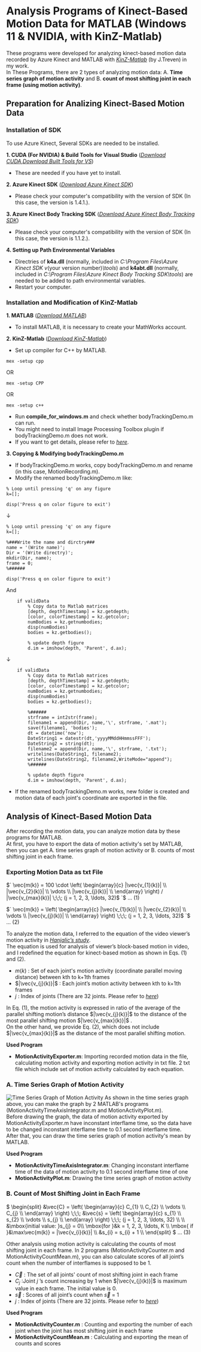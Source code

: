 # Analysis Programs of Kinect-Based Motion Data for MATLAB (Windows 11 & NVIDIA, with KinZ-Matlab)
These programs were developed for analyzing kinect-based motion data recorded by Azure Kinect and MATLAB with [*KinZ-Matlab*](https://github.com/jrterven/KinZ-Matlab) (by J.Treven) in my work.  
In These Programs, there are 2 types of analyzing motion data: A. **Time series graph of motion activity** and B. **count of most shifting joint in each frame (using motion activity)**.

## Preparation for Analizing Kinect-Based Motion Data

### Installation of SDK
To use Azure Kinect, Several SDKs are needed to be installed.  

**1. CUDA (For NVIDIA) & Build Tools for Visual Studio** ([*Download CUDA*](https://developer.nvidia.com/cuda-downloads?/),[*Download Built Tools for VS*](https://visualstudio.microsoft.com/downloads/))  
  - These are needed if you have yet to install.

**2. Azure Kinect SDK** ([*Download Azure Kinect SDK*](https://github.com/microsoft/Azure-Kinect-Sensor-SDK/blob/develop/docs/usage.md))  
  - Please check your computer's compatibility with the version of SDK (In this case, the version is 1.4.1.).  

**3. Azure Kinect Body Tracking SDK** ([*Download Azure Kinect Body Tracking SDK*](https://learn.microsoft.com/en-us/azure/kinect-dk/body-sdk-download))  
  - Please check your computer's compatibility with the version of SDK (In this case, the version is 1.1.2.).  

**4. Setting up Path Environmental Variables**  
  - Directries of **k4a.dll** (normally, included in *C:\Program Files\Azure Kinect SDK v*(your version number)*\tools*) and **k4abt.dll** (normally, included in *C:\Program Files\Azure Kinect Body Tracking SDK\tools*) are needed to be added to path environmental variables.  
  - Restart your computer.  

### Installation and Modification of KinZ-Matlab
**1. MATLAB** ([*Download MATLAB*](https://www.mathworks.com/downloads/))  
  - To install MATLAB, it is necessary to create your MathWorks account.

**2. KinZ-Matlab** ([*Download KinZ-Matlab*](https://github.com/jrterven/KinZ-Matlab))  
  - Set up compiler for C++ by MATLAB.  
```
mex -setup cpp
```
OR  
```
mex -setup CPP
```
OR  
```
mex -setup c++
```
  - Run **compile_for_windows.m** and check whether bodyTrackingDemo.m can run.  
  - You might need to install Image Processing Toolbox plugin if bodyTrackingDemo.m does not work.  
  - If you want to get details, please refer to [*here*](https://github.com/jrterven/KinZ-Matlab).  

**3. Copying & Modifying bodyTrackingDemo.m**  
  - If bodyTrackingDemo.m works, copy bodyTrackingDemo.m and rename (in this case, MotionRecording.m).
  - Modify the renamed bodyTrackingDemo.m like:
```
% Loop until pressing 'q' on any figure
k=[];

disp('Press q on color figure to exit')
```
↓  
```
% Loop until pressing 'q' on any figure
k=[];

%###Write the name and dirctry###
name = '(Write name)';
Dir = '(Write directry)';
mkdir(Dir, name);
frame = 0;
%######

disp('Press q on color figure to exit')
```
And  
```
    if validData
        % Copy data to Matlab matrices        
        [depth, depthTimestamp] = kz.getdepth;
        [color, colorTimestamp] = kz.getcolor;
        numBodies = kz.getnumbodies;
        disp(numBodies)
        bodies = kz.getbodies();

        % update depth figure
        d.im = imshow(depth, 'Parent', d.ax);
```
↓  
```
    if validData
        % Copy data to Matlab matrices        
        [depth, depthTimestamp] = kz.getdepth;
        [color, colorTimestamp] = kz.getcolor;
        numBodies = kz.getnumbodies;
        disp(numBodies)
        bodies = kz.getbodies();
        
        %######
        strframe = int2str(frame);
        filename1 = append(Dir, name,'\', strframe, '.mat');
        save(filename1, 'bodies');
        dt = datetime('now');
        DateString1 = datestr(dt,'yyyyMMddHHmmssFFF');
        DateString2 = string(dt);
        filename2 = append(Dir, name,'\', strframe, '.txt');
        writelines(DateString1, filename2);
        writelines(DateString2, filename2,WriteMode="append");
        %######

        % update depth figure
        d.im = imshow(depth, 'Parent', d.ax);
```
   - If the renamed bodyTrackingDemo.m works, new folder is created and motion data of each joint's coordinate are exported in the file.

## Analysis of Kinect-Based Motion Data
After recording the motion data, you can analyze motion data by these programs for MATLAB.  
At first, you have to export the data of motion activity's set by MATLAB, then you can get A. time series graph of motion activity or B. counts of most shifting joint in each frame.  

### Exporting Motion Data as txt File
$` 
\vec{m(k)} = 100 \cdot 
\left(
\begin{array}{c}
|\vec{v_{1}(k)}| \\
|\vec{v_{2}(k)}| \\
\vdots \\
|\vec{v_{j}(k)}| \\
\end{array} \right) / |\vec{v_{max}(k)}| \;\;\; (j = 1, 2, 3, \ldots, 32)$
`$ ... (1)  

$` 
\vec{m(k)} =
\left(
\begin{array}{c}
|\vec{v_{1}(k)}| \\
|\vec{v_{2}(k)}| \\
\vdots \\
|\vec{v_{j}(k)}| \\
\end{array} \right) \;\;\; (j = 1, 2, 3, \ldots, 32)$
`$ ... (2)  

To analyze the motion data, I referred to the equation of the video viewer’s motion activity in [*Hanjalic’s study*](https://doi.org/10.1109/ICME.2003.1221610).  
The equation is used for analysis of viewer’s block-based motion in video, and I redefined the equation for kinect-based motion as shown in Eqs. (1) and (2).  
- $`m(k)`$ : Set of each joint's motion activity (coordinate parallel moving distance) between kth to k+1th frames  
- $`|\vec{v_{j}(k)}|`$ : Each joint’s motion activity between kth to k+1th frames  
- $`j`$ : Index of joints (There are 32 joints. Please refer to [*here*](https://learn.microsoft.com/en-us/azure/kinect-dk/body-joints))  

In Eq. (1), the motion activity is expressed in ratio of the average of the parallel shifting motion’s distance $`|\vec{v_{j}(k)}|`$ to the distance of the most parallel shifting motion $`|\vec{v_{max}(k)}|`$ .  
On the other hand, we provide Eq. (2), which does not include $`|\vec{v_{max}(k)}|`$ as the distance of the most parallel shifting motion.

**Used Program**  
- **MotionActivityExporter.m**: Importing recorded motion data in the file, calculating motion activity and exporting motion activity in txt file. 2 txt file which include set of motion activity calculated by each equation. 

### A. Time Series Graph of Motion Activity
![Time Series Graph of Motion Activity](img/MeanOfMotionActivity.png)
As shown in the time series graph above, you can make the graph by 2 MATLAB's programs (MotionActivityTimeAxisIntegrator.m and MotionActivityPlot.m).  
Before drawing the graph, the data of motion activity exported by MotionActivityExporter.m have inconstant interflame time, so the data have to be changed inconstant interflame time to 0.1 second interflame time.  
After that, you can draw the time series graph of motion activity's mean by MATLAB.  

**Used Program**  
- **MotionActivityTimeAxisIntegrator.m**: Changing inconstant interflame time of the data of motion activity to 0.1 second interflame time of one 
- **MotionActivityPlot.m**: Drawing the time series graph of motion activity  

### B. Count of Most Shifting Joint in Each Frame  
$` 
\begin{split}
&\vec{C} =
\left(
\begin{array}{c}
C_{1} \\
C_{2} \\
\vdots \\
C_{j} \\
\end{array} \right)  \;\;\;
&\vec{s} =
\left(
\begin{array}{c}
s_{1} \\
s_{2} \\
\vdots \\
s_{j} \\
\end{array} \right)  \;\;\; (j = 1, 2, 3, \ldots, 32)  \\
\\
&\mbox{initial value: }s_{j} = 0\\
 \mbox{for }&k = 1, 2, 3, \ldots, K \\
 \mbox{ if }&\max\vec{m(k)} = |\vec{v_{i}(k)}| \\
&s_{i} = s_{i} + 1 \\
 \end{split} 
`$ ... (3)  

Other analysis using motion activity is calculating the counts of most shifting joint in each frame. In 2 programs (MotionActivityCounter.m and MotionActivityCountMean.m), you can also  calculate scores of all joint’s count when the number of interflames is supposed to be 1.
- $`\vec{C}`$ : The set of all joints' count of most shifting joint in each frame  
- $`C_{j}`$ :Joint $`j`$ ’s count increasing by 1 when $`|\vec{v_{j}(k)}|`$ is maximum value in each frame. The initial value is 0.  
- $`\vec{s}`$ : Scores of all joint’s count when $`\vec{s}`$ = 1
- $`j`$ : Index of joints (There are 32 joints. Please refer to [*here*](https://learn.microsoft.com/en-us/azure/kinect-dk/body-joints)) 

**Used Program**  
- **MotionActivityCounter.m** : Counting and exporting the number of each joint when the joint has most shifting joint in each frame
- **MotionActivityCountMean.m** : Calculating and exporting the mean of counts and scores  

